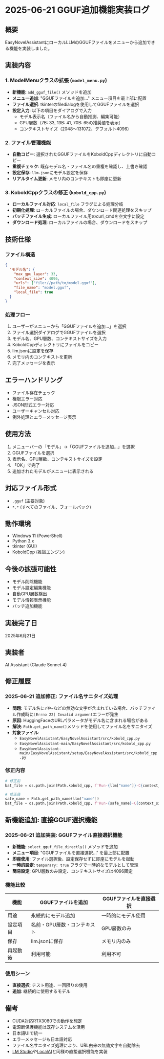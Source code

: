 # 2025-06-21 GGUF追加機能実装ログ

## 概要
EasyNovelAssistantにローカルLLMのGGUFファイルをメニューから追加できる機能を実装しました。

## 実装内容

### 1. ModelMenuクラスの拡張 (`model_menu.py`)
- **新機能**: `add_gguf_file()` メソッドを追加
- **メニュー追加**: "GGUFファイルを追加..." メニュー項目を最上部に配置
- **ファイル選択**: tkinterのfiledialogを使用してGGUFファイルを選択
- **設定入力**: 以下の項目をダイアログで入力
  - モデル表示名（ファイル名から自動推測、編集可能）
  - GPU層数（7B: 33, 13B: 41, 70B: 65の推奨値を表示）
  - コンテキストサイズ（2048〜131072、デフォルト4096）

### 2. ファイル管理機能
- **自動コピー**: 選択されたGGUFファイルをKoboldCppディレクトリに自動コピー
- **重複チェック**: 既存モデル名・ファイル名の重複を確認し、上書き確認
- **設定保存**: `llm.json`にモデル設定を保存
- **リアルタイム更新**: メモリ内のコンテキストも即座に更新

### 3. KoboldCppクラスの修正 (`kobold_cpp.py`)
- **ローカルファイル対応**: `local_file` フラグによる処理分岐
- **初期化処理**: ローカルファイルの場合、ダウンロード関連処理をスキップ
- **バッチファイル生成**: ローカルファイル用のcurl_cmdを空文字に設定
- **ダウンロード処理**: ローカルファイルの場合、ダウンロードをスキップ

## 技術仕様

### ファイル構造
```json
{
  "モデル名": {
    "max_gpu_layer": 33,
    "context_size": 4096,
    "urls": ["file://path/to/model.gguf"],
    "file_name": "model.gguf",
    "local_file": true
  }
}
```

### 処理フロー
1. ユーザーがメニューから「GGUFファイルを追加...」を選択
2. ファイル選択ダイアログでGGUFファイルを選択
3. モデル名、GPU層数、コンテキストサイズを入力
4. KoboldCppディレクトリにファイルをコピー
5. llm.jsonに設定を保存
6. メモリ内のコンテキストを更新
7. 完了メッセージを表示

## エラーハンドリング
- ファイル存在チェック
- 権限エラー対応
- JSON形式エラー対応
- ユーザーキャンセル対応
- 例外処理とエラーメッセージ表示

## 使用方法
1. メニューバーの「モデル」→「GGUFファイルを追加...」を選択
2. GGUFファイルを選択
3. 表示名、GPU層数、コンテキストサイズを設定
4. 「OK」で完了
5. 追加されたモデルがメニューに表示される

## 対応ファイル形式
- `.gguf` (主要対象)
- `*.*` (すべてのファイル、フォールバック)

## 動作環境
- Windows 11 (PowerShell)
- Python 3.x
- tkinter (GUI)
- KoboldCpp (推論エンジン)

## 今後の拡張可能性
- モデル削除機能
- モデル設定編集機能
- 自動GPU層数検出
- モデル情報表示機能
- バッチ追加機能

## 実装完了日
2025年6月21日

## 実装者
AI Assistant (Claude Sonnet 4)

## 修正履歴

### 2025-06-21 追加修正: ファイル名サニタイズ処理
- **問題**: モデル名に`?`や`=`などの無効な文字が含まれている場合、バッチファイル作成時に`[Errno 22] Invalid argument`エラーが発生
- **原因**: HuggingFaceのURLパラメータがモデル名に含まれる場合がある
- **解決**: `Path.get_path_name()`メソッドを使用してファイル名をサニタイズ
- **対象ファイル**: 
  - `EasyNovelAssistant/EasyNovelAssistant/src/kobold_cpp.py`
  - `EasyNovelAssistant-main/EasyNovelAssistant/src/kobold_cpp.py`
  - `EasyNovelAssistant-main/EasyNovelAssistant/setup/EasyNovelAssistant/src/kobold_cpp.py`

### 修正内容
```python
# 修正前
bat_file = os.path.join(Path.kobold_cpp, f'Run-{llm["name"]}-C{context_size // 1024}K-L0.bat')

# 修正後
safe_name = Path.get_path_name(llm["name"])
bat_file = os.path.join(Path.kobold_cpp, f'Run-{safe_name}-C{context_size // 1024}K-L0.bat')
```

## 新機能追加: 直接GGUF選択機能

### 2025-06-21 追加実装: GGUFファイル直接選択機能
- **新機能**: `select_gguf_file_directly()` メソッドを追加
- **メニュー項目**: "GGUFファイルを直接選択..." を最上部に配置
- **即座使用**: ファイル選択後、設定保存せずに即座にモデルを起動
- **一時的設定**: `temporary: true` フラグで一時的なモデルとして管理
- **簡易設定**: GPU層数のみ設定、コンテキストサイズは4096固定

### 機能比較
| 機能 | GGUFファイルを追加 | GGUFファイルを直接選択 |
|------|-------------------|----------------------|
| 用途 | 永続的にモデル追加 | 一時的にモデル使用 |
| 設定項目 | 名前・GPU層数・コンテキスト | GPU層数のみ |
| 保存 | llm.jsonに保存 | メモリ内のみ |
| 再起動後 | 利用可能 | 利用不可 |

### 使用シーン
- **直接選択**: テスト用途、一回限りの使用
- **追加**: 継続的に使用するモデル

## 備考
- CUDA対応RTX3080での動作を想定
- 電源断保護機能は既存システムを活用
- 日本語UIで統一
- エラーメッセージも日本語対応
- ファイル名サニタイズ処理により、URL由来の無効文字を自動除去
- [LM Studio](https://github.com/lmstudio-ai/configs/issues/11)や[LocalAI](https://github.com/mudler/LocalAI/discussions/1096)と同様の直接選択機能を実装 